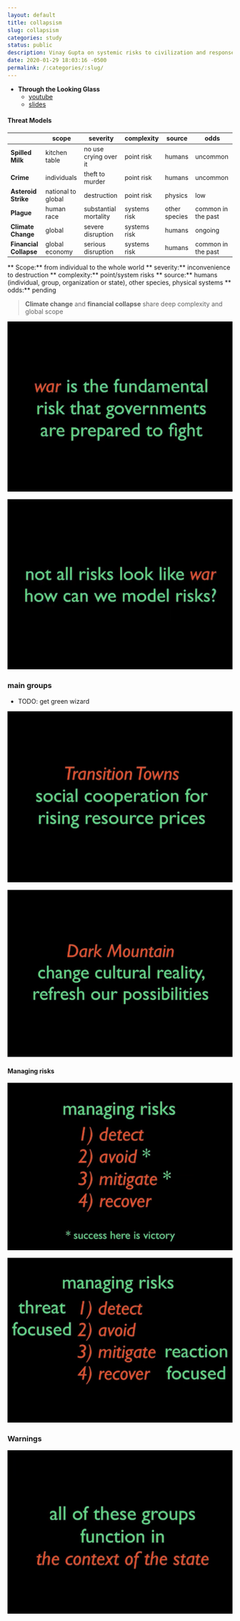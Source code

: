 ```yaml
---
layout: default
title: collapsism
slug: collapsism
categories: study
status: public
description: Vinay Gupta on systemic risks to civilization and responses
date: 2020-01-29 18:03:16 -0500
permalink: /:categories/:slug/
---
```


- **Through the Looking Glass**
	- [youtube](https://www.youtube.com/watch?v=jm5o-ughyD8&t=1278s)
	- [slides](http://files.howtolivewiki.com/through_the_looking_glass_2010/Ireland%205.pdf)

#### Threat Models

|                        | scope              | severity              | complexity   | source        | odds               |
| ---------------------- | ------------------ | --------------------- | ------------ | ------------- | ------------------ |
| **Spilled Milk**       | kitchen table      | no use crying over it | point risk   | humans        | uncommon           |
| **Crime**              | individuals        | theft to murder       | point risk   | humans        | uncommon           |
| **Asteroid Strike**    | national to global | destruction           | point risk   | physics       | low                |
| **Plague**             | human race         | substantial mortality | systems risk | other species | common in the past |
| **Climate Change**     | global             | severe disruption     | systems risk | humans        | ongoing            |
| **Financial Collapse** | global economy     | serious disruption    | systems risk | humans        | common in the past |


** Scope:** from individual to the whole world
** severity:** inconvenience to destruction
** complexity:** point/system risks
** source:** humans (individual, group, organization or state), other species, physical systems
** odds:** pending

>  **Climate change** and **financial collapse** share deep complexity and global scope

![IMG_9247](/assets/images/collapsism/IMG_9247.png)

![IMG_9248](/assets/images/collapsism/IMG_9248.png)



### main groups

- TODO: get green wizard

![IMG_9237](/assets/images/collapsism/IMG_9237.png)

![IMG_9238](/assets/images/collapsism/IMG_9238.png)



#### Managing risks



![IMG_9243](/assets/images/collapsism/IMG_9243.png)

![IMG_9244](/assets/images/collapsism/IMG_9244.png)



### Warnings

![IMG_9245](/assets/images/collapsism/IMG_9245.png)


